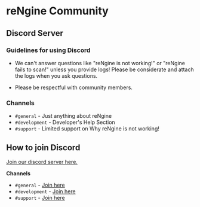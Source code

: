 # reNgine Community

## Discord Server

### Guidelines for using Discord

- We can't answer questions like "reNgine is not working!" or "reNgine fails to scan!" unless you provide logs! Please be considerate and attach the logs when you ask questions.

- Please be respectful with community members.

### Channels

- `#general` - Just anything about reNgine
- `#development` - Developer's Help Section
- `#support` - Limited support on Why reNgine is not working!

## How to join Discord

[Join our discord server here.](https://discord.gg/H6WzebwX3H)

**Channels**

- `#general` - [Join here](https://discord.gg/H6WzebwX3H)
- `#development` - [Join here](https://discord.gg/JuhHdHTtwd)
- `#support` - [Join here](https://discord.gg/azv6fzhNCE)
